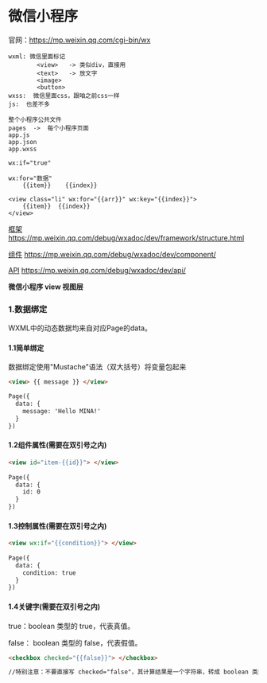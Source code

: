 # 微信小程序


官网：https://mp.weixin.qq.com/cgi-bin/wx

```
wxml: 微信里面标记
		<view>   ->	类似div，直接用
		<text>   ->	放文字
		<image>
		<button>
wxss:  微信里面css，跟咱之前css一样
js:  也差不多

整个小程序公共文件
pages  ->  每个小程序页面
app.js
app.json
app.wxss
```
```
wx:if="true"

wx:for="数据"
	{{item}}	{{index}}

<view class="li" wx:for="{{arr}}" wx:key="{{index}}">
    {{item}}  {{index}}
</view>
```

[框架](https://mp.weixin.qq.com/debug/wxadoc/dev/framework/MINA.html)   https://mp.weixin.qq.com/debug/wxadoc/dev/framework/structure.html

[组件](https://mp.weixin.qq.com/debug/wxadoc/dev/component/)   https://mp.weixin.qq.com/debug/wxadoc/dev/component/

[API](https://mp.weixin.qq.com/debug/wxadoc/dev/api/)  https://mp.weixin.qq.com/debug/wxadoc/dev/api/



**微信小程序 view 视图层**

### **1.数据绑定**

WXML中的动态数据均来自对应Page的data。

#### 1.1简单绑定

数据绑定使用"Mustache"语法（双大括号）将变量包起来

```html
<view> {{ message }} </view>

Page({
  data: {
    message: 'Hello MINA!'
  }
})
```



#### 1.2组件属性(需要在双引号之内)

```html
<view id="item-{{id}}"> </view>
 
Page({
  data: {
    id: 0
  }
})
```



#### 1.3控制属性(需要在双引号之内)

```html
<view wx:if="{{condition}}"> </view>
 
Page({
  data: {
    condition: true
  }
})
```


#### 1.4关键字(需要在双引号之内)

true：boolean 类型的 true，代表真值。

false： boolean 类型的 false，代表假值。

```html
<checkbox checked="{{false}}"> </checkbox>

//特别注意：不要直接写 checked="false"，其计算结果是一个字符串，转成 boolean 类型后代表真值。
```







